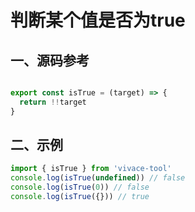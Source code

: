 # 判断某个值是否为true

## 一、源码参考

```js

export const isTrue = (target) => {
  return !!target
}
```

## 二、示例

```js
import { isTrue } from 'vivace-tool'
console.log(isTrue(undefined)) // false
console.log(isTrue(0)) // false
console.log(isTrue({})) // true
```
